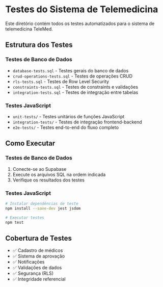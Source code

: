 # Testes do Sistema de Telemedicina

Este diretório contém todos os testes automatizados para o sistema de telemedicina TeleMed.

## Estrutura dos Testes

### Testes de Banco de Dados
- `database-tests.sql` - Testes gerais do banco de dados
- `crud-operations-tests.sql` - Testes de operações CRUD
- `rls-tests.sql` - Testes de Row Level Security
- `constraints-tests.sql` - Testes de constraints e validações
- `integration-tests.sql` - Testes de integração entre tabelas

### Testes JavaScript
- `unit-tests/` - Testes unitários de funções JavaScript
- `integration-tests/` - Testes de integração frontend-backend
- `e2e-tests/` - Testes end-to-end do fluxo completo

## Como Executar

### Testes de Banco de Dados
1. Conecte-se ao Supabase
2. Execute os arquivos SQL na ordem indicada
3. Verifique os resultados dos testes

### Testes JavaScript
```bash
# Instalar dependências de teste
npm install --save-dev jest jsdom

# Executar testes
npm test
```

## Cobertura de Testes

- ✅ Cadastro de médicos
- ✅ Sistema de aprovação
- ✅ Notificações
- ✅ Validações de dados
- ✅ Segurança (RLS)
- ✅ Integridade referencial